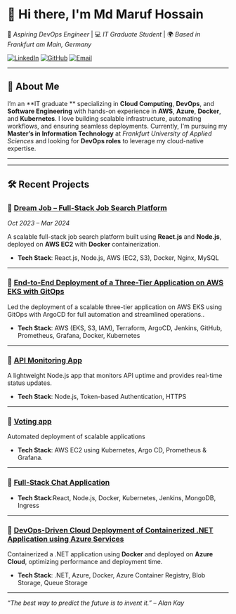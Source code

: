 # 👋 Hi there, I'm **Md Maruf Hossain** 

🎯 *Aspiring DevOps Engineer* | 💻 *IT Graduate Student* | 🌍 *Based in Frankfurt am Main, Germany*

[![LinkedIn](https://img.shields.io/badge/LinkedIn-blue?style=flat&logo=linkedin)](https://linkedin.com/in/md-maruf-hossain-b9b252187)
[![GitHub](https://img.shields.io/badge/GitHub-181717?style=flat&logo=github)](https://github.com/ryanmaruf615)
[![Email](https://img.shields.io/badge/Email-marufhossainbd615@gmail.com-red?style=flat&logo=gmail)](mailto:marufhossainbd615@gmail.com)

---

## 🌟 About Me

I’m an **IT graduate ** specializing in **Cloud Computing**, **DevOps**, and **Software Engineering** with hands-on experience in **AWS**, **Azure**, **Docker**, and **Kubernetes**. I love building scalable infrastructure, automating workflows, and ensuring seamless deployments. Currently, I'm pursuing my **Master’s in Information Technology** at *Frankfurt University of Applied Sciences* and looking for **DevOps roles** to leverage my cloud-native expertise.

---

  

---

## 🛠️ Recent Projects

### 🔹 [**Dream Job – Full-Stack Job Search Platform**](https://github.com/ryanmaruf615/Dream_Job.git)  
*Oct 2023 – Mar 2024*

A scalable full-stack job search platform built using **React.js** and **Node.js**, deployed on **AWS EC2** with **Docker** containerization.  
- **Tech Stack**: React.js, Node.js, AWS (EC2, S3), Docker, Nginx, MySQL  
---
### 🔹 [**End-to-End Deployment of a Three-Tier Application on AWS EKS with GitOps**](git@github.com:ryanmaruf615/Wanderlust-Mega-Project.git)  
Led the deployment of a scalable three-tier application on AWS EKS using GitOps with ArgoCD for full automation and streamlined operations..  
- **Tech Stack**: AWS (EKS, S3, IAM), Terraform, ArgoCD, Jenkins, GitHub, Prometheus, Grafana, Docker, Kubernetes
---

### 🔹 [**API Monitoring App**](https://github.com/ryanmaruf615/Raw_Node_Js_Monitoring_App)  
A lightweight Node.js app that monitors API uptime and provides real-time status updates.  
- **Tech Stack**: Node.js, Token-based Authentication, HTTPS  
---
### 🔹 [**Voting app**](https://github.com/ryanmaruf615/k8s-kind-voting-app.git)
Automated deployment of scalable applications  
- **Tech Stack**: AWS EC2 using Kubernetes, Argo CD, Prometheus & Grafana.
---  
### 🔹 [**Full-Stack Chat Application**](https://github.com/ryanmaruf615/full-stack_chatApp)
- **Tech Stack**:React, Node.js, Docker, Kubernetes, Jenkins, MongoDB, Ingress
---    
### 🔹 [**DevOps-Driven Cloud Deployment of Containerized .NET Application using Azure Services**](https://shorturl.at/Q3Hc9)  
Containerized a .NET application using **Docker** and deployed on **Azure Cloud**, optimizing performance and deployment time.  
- **Tech Stack**: .NET, Azure, Docker, Azure Container Registry, Blob Storage, Queue Storage  
---



*“The best way to predict the future is to invent it.” – Alan Kay*
